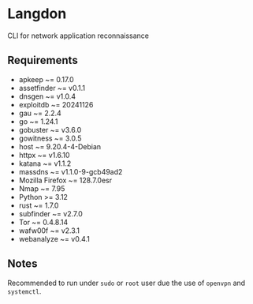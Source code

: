 # Langdon

CLI for network application reconnaissance


## Requirements

- apkeep ~= 0.17.0
- assetfinder ~= v0.1.1
- dnsgen ~= v1.0.4
- exploitdb ~= 20241126
- gau ~= 2.2.4
- go ~= 1.24.1
- gobuster ~= v3.6.0
- gowitness ~= 3.0.5
- host ~= 9.20.4-4-Debian
- httpx ~= v1.6.10
- katana ~= v1.1.2
- massdns ~= v1.1.0-9-gcb49ad2
- Mozilla Firefox ~= 128.7.0esr
- Nmap ~= 7.95
- Python >= 3.12
- rust ~= 1.7.0
- subfinder ~= v2.7.0
- Tor ~= 0.4.8.14
- wafw00f ~= v2.3.1
- webanalyze ~= v0.4.1


## Notes

Recommended to run under `sudo` or `root` user due the use of `openvpn` and `systemctl`.
